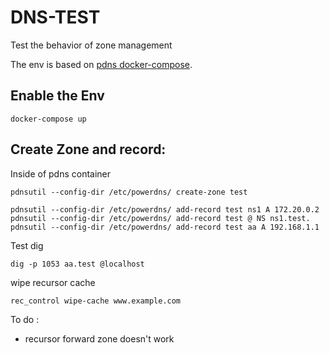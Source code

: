 # DNS-TEST
Test the behavior of zone management 

The env is based on [pdns docker-compose](https://github.com/PowerDNS/pdns/blob/master/docker-compose.yml).


## Enable the Env
```
docker-compose up
```

## Create Zone and record:
Inside of pdns container
```
pdnsutil --config-dir /etc/powerdns/ create-zone test

pdnsutil --config-dir /etc/powerdns/ add-record test ns1 A 172.20.0.2
pdnsutil --config-dir /etc/powerdns/ add-record test @ NS ns1.test.
pdnsutil --config-dir /etc/powerdns/ add-record test aa A 192.168.1.1

```

Test dig 
```
dig -p 1053 aa.test @localhost
```


wipe recursor cache
```
rec_control wipe-cache www.example.com
```

To do :
* recursor forward zone doesn't work

